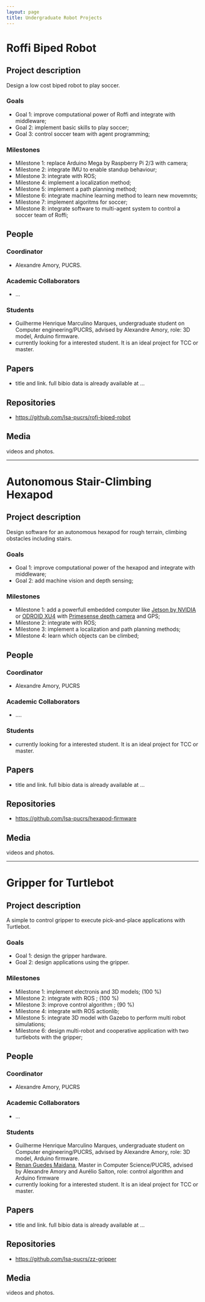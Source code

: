 ```yaml
---
layout: page
title: Undergraduate Robot Projects
---
```


# Roffi Biped Robot

## Project description

Design a low cost biped robot to play soccer.

### Goals

 - Goal 1: improve computational power of Roffi and integrate with middleware;
 - Goal 2: implement basic skills to play soccer;
 - Goal 3: control soccer team with agent programming;
 
### Milestones

 - Milestone 1: replace Arduino Mega by Raspberry Pi 2/3 with camera;
 - Milestone 2: integrate IMU to enable standup behaviour;
 - Milestone 3: integrate with ROS;
 - Milestone 4: implement a localization method;
 - Milestone 5: implement a path planning method;
 - Milestone 6: integrate machine learning method to learn new movemnts;
 - Milestone 7: implement algoritms for soccer;
 - Milestone 8: integrate software to multi-agent system to control a soccer team of Roffi;


## People

### Coordinator

 - Alexandre Amory, PUCRS.

### Academic Collaborators

 - ...

### Students

 - Guilherme Henrique Marculino Marques, undergraduate student on Computer engineering/PUCRS, advised by Alexandre Amory, role: 3D model, Arduino firmware.
 - currently looking for a interested student. It is an ideal project for TCC or master.

 
## Papers

 - title and link. full bibio data is already available at ...

## Repositories

 - https://github.com/lsa-pucrs/rofi-biped-robot

## Media 

videos and photos.

---

# Autonomous Stair-Climbing Hexapod

## Project description

Design software for an autonomous hexapod for rough terrain, climbing obstacles including stairs.

### Goals

 - Goal 1: improve computational power of the hexapod and integrate with middleware;
 - Goal 2: add machine vision and depth sensing;

### Milestones

 - Milestone 1: add a powerfull embedded computer like [Jetson by NVIDIA](http://www.nvidia.com/object/jetson-tk1-embedded-dev-kit.html) or [ODROID XU4](http://www.hardkernel.com/main/products/prdt_info.php?g_code=G143452239825) with [Primesense depth camera](https://en.wikipedia.org/wiki/PrimeSense) and GPS;
 - Milestone 2: integrate with ROS;
 - Milestone 3: implement a localization and path planning methods;
 - Milestone 4: learn which objects can be climbed;


## People

### Coordinator

 - Alexandre Amory, PUCRS

### Academic Collaborators

 - ....

### Students

 - currently looking for a interested student. It is an ideal project for TCC  or master.

 
## Papers

 - title and link. full bibio data is already available at ...

## Repositories

 - https://github.com/lsa-pucrs/hexapod-firmware


## Media 

videos and photos.


---


# Gripper for Turtlebot

## Project description

A simple to control gripper to execute pick-and-place applications with Turtlebot.

### Goals

 - Goal 1: design the gripper hardware. 
 - Goal 2: design applications using the gripper. 

### Milestones

 - Milestone 1: implement electronis and 3D models; (100 %)
 - Milestone 2: integrate with ROS ; (100 %)
 - Milestone 3: improve control algorithm ; (90 %)
 - Milestone 4: integrate with ROS actionlib; 
 - Milestone 5: integrate 3D model with Gazebo to perform multi robot simulations; 
 - Milestone 6: design multi-robot and cooperative application with two turtlebots with the gripper; 
 

## People

### Coordinator

 - Alexandre Amory, PUCRS

### Academic Collaborators

 - ...

### Students

 - Guilherme Henrique Marculino Marques, undergraduate student on Computer engineering/PUCRS, advised by Alexandre Amory, role: 3D model, Arduino firmware.
 - [Renan Guedes Maidana](http://lattes.cnpq.br/0303636209545734), Master in Computer Science/PUCRS, advised by Alexandre Amory and Aurélio Salton, role: control algorithm and Arduino firmware
 - currently looking for a interested student. It is an ideal project for TCC or master.

 
## Papers

 - title and link. full bibio data is already available at ...

## Repositories

 - https://github.com/lsa-pucrs/zz-gripper


## Media 

videos and photos.
